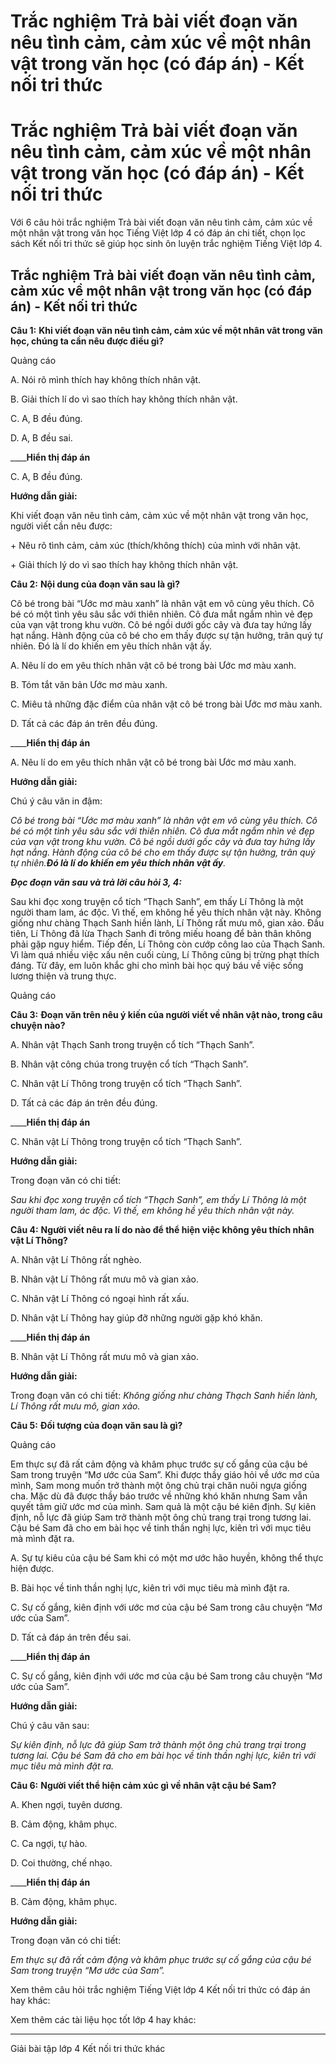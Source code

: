 # Trắc nghiệm Trả bài viết đoạn văn nêu tình cảm, cảm xúc về một nhân vật trong văn học (có đáp án) - Kết nối tri thức

# Trắc nghiệm Trả bài viết đoạn văn nêu tình cảm, cảm xúc về một nhân vật trong văn học (có đáp án) - Kết nối tri thức

Với 6 câu hỏi trắc nghiệm Trả bài viết đoạn văn nêu tình cảm, cảm xúc về một nhân vật trong văn học Tiếng Việt lớp 4 có đáp án chi tiết, chọn lọc sách Kết nối tri thức sẽ giúp học sinh ôn luyện trắc nghiệm Tiếng Việt lớp 4.

## Trắc nghiệm Trả bài viết đoạn văn nêu tình cảm, cảm xúc về một nhân vật trong văn học (có đáp án) - Kết nối tri thức

**Câu 1:** **Khi viết đoạn văn nêu tình cảm, cảm xúc về một nhân vât trong văn học, chúng ta cần nêu được điều gì?**

Quảng cáo

A. Nói rõ mình thích hay không thích nhân vật.

B. Giải thích lí do vì sao thích hay không thích nhân vật.

C. A, B đều đúng.

D. A, B đều sai.

____**Hiển thị đáp án**

C. A, B đều đúng.

**Hướng dẫn giải:**

Khi viết đoạn văn nêu tình cảm, cảm xúc về một nhân vật trong văn học, người viết cần nêu được: 

\+ Nêu rõ tình cảm, cảm xúc (thích/không thích) của mình với nhân vật. 

\+ Giải thích lý do vì sao thích hay không thích nhân vật. 

**Câu 2:** **Nội dung của đoạn văn sau là gì?**

Cô bé trong bài “Ước mơ màu xanh” là nhân vật em vô cùng yêu thích. Cô bé có một tình yêu sâu sắc với thiên nhiên. Cô đưa mắt ngắm nhìn vẻ đẹp của vạn vật trong khu vườn. Cô bé ngồi dưới gốc cây và đưa tay hứng lấy hạt nắng. Hành động của cô bé cho em thấy được sự tận hưởng, trân quý tự nhiên. Đó là lí do khiến em yêu thích nhân vật ấy.

A. Nêu lí do em yêu thích nhân vật cô bé trong bài Ước mơ màu xanh.

B. Tóm tắt văn bản Ước mơ màu xanh.

C. Miêu tả những đặc điểm của nhân vật cô bé trong bài Ước mơ màu xanh.

D. Tất cả các đáp án trên đều đúng.

____**Hiển thị đáp án**

A. Nêu lí do em yêu thích nhân vật cô bé trong bài Ước mơ màu xanh.

**Hướng dẫn giải:**

Chú ý câu văn in đậm:

 _Cô bé trong bài “Ước mơ màu xanh” là nhân vật em vô cùng yêu thích. Cô bé có một tình yêu sâu sắc với thiên nhiên. Cô đưa mắt ngắm nhìn vẻ đẹp của vạn vật trong khu vườn. Cô bé ngồi dưới gốc cây và đưa tay hứng lấy hạt nắng. Hành động của cô bé cho em thấy được sự tận hưởng, trân quý tự nhiên.**Đó là lí do khiến em yêu thích nhân vật ấy**._

**_Đọc đoạn văn sau và trả lời câu hỏi 3, 4:_**

Sau khi đọc xong truyện cổ tích “Thạch Sanh”, em thấy Lí Thông là một người tham lam, ác độc. Vì thế, em không hề yêu thích nhân vật này. Không giống như chàng Thạch Sanh hiền lành, Lí Thông rất mưu mô, gian xảo. Đầu tiên, Lí Thông đã lừa Thạch Sanh đi trông miếu hoang để bản thân không phải gặp nguy hiểm. Tiếp đến, Lí Thông còn cướp công lao của Thạch Sanh. Vì làm quá nhiều việc xấu nên cuối cùng, Lí Thông cũng bị trừng phạt thích đáng. Từ đây, em luôn khắc ghi cho mình bài học quý báu về việc sống lương thiện và trung thực.

Quảng cáo

**Câu 3:** **Đoạn văn trên nêu ý kiến của người viết về nhân vật nào, trong câu chuyện nào?**

A. Nhân vật Thạch Sanh trong truyện cổ tích “Thạch Sanh”.

B. Nhân vật công chúa trong truyện cổ tích “Thạch Sanh”.

C. Nhân vật Lí Thông trong truyện cổ tích “Thạch Sanh”.

D. Tất cả các đáp án trên đều đúng.

____**Hiển thị đáp án**

C. Nhân vật Lí Thông trong truyện cổ tích “Thạch Sanh”.

**Hướng dẫn giải:**

Trong đoạn văn có chi tiết:

_Sau khi đọc xong truyện cổ tích “Thạch Sanh”, em thấy Lí Thông là một người tham lam, ác độc. Vì thế, em không hề yêu thích nhân vật này._

**Câu 4:** **Người viết nêu ra lí do nào để thể hiện việc không yêu thích nhân vật Lí Thông?**

A. Nhân vật Lí Thông rất nghèo.

B. Nhân vật Lí Thông rất mưu mô và gian xảo.

C. Nhân vật Lí Thông có ngoại hình rất xấu.

D. Nhân vật Lí Thông hay giúp đỡ những người gặp khó khăn.

____**Hiển thị đáp án**

B. Nhân vật Lí Thông rất mưu mô và gian xảo.

**Hướng dẫn giải:**

Trong đoạn văn có chi tiết: _Không giống như chàng Thạch Sanh hiền lành, Lí Thông rất mưu mô, gian xảo._

**Câu 5:** **Đối tượng của đoạn văn sau là gì?**

Quảng cáo

Em thực sự đã rất cảm động và khâm phục trước sự cố gắng của cậu bé Sam trong truyện “Mơ ước của Sam”. Khi được thầy giáo hỏi về ước mơ của mình, Sam mong muốn trở thành một ông chủ trại chăn nuôi ngựa giống cha. Mặc dù đã được thầy báo trước về những khó khăn nhưng Sam vẫn quyết tâm giữ ước mơ của mình. Sam quả là một cậu bé kiên định. Sự kiên định, nỗ lực đã giúp Sam trở thành một ông chủ trang trại trong tương lai. Cậu bé Sam đã cho em bài học về tinh thần nghị lực, kiên trì với mục tiêu mà mình đặt ra.

A. Sự tự kiêu của cậu bé Sam khi có một mơ ước hão huyền, không thể thực hiện được.

B. Bài học về tinh thần nghị lực, kiên trì với mục tiêu mà mình đặt ra.

C. Sự cố gắng, kiên định với ước mơ của cậu bé Sam trong câu chuyện “Mơ ước của Sam”.

D. Tất cả đáp án trên đều sai.

____**Hiển thị đáp án**

C. Sự cố gắng, kiên định với ước mơ của cậu bé Sam trong câu chuyện “Mơ ước của Sam”.

**Hướng dẫn giải:**

Chú ý câu văn sau: 

 _Sự kiên định, nỗ lực đã giúp Sam trở thành một ông chủ trang trại trong tương lai. Cậu bé Sam đã cho em bài học về tinh thần nghị lực, kiên trì với mục tiêu mà mình đặt ra._

**Câu 6:** **Người viết thể hiện cảm xúc gì về nhân vật cậu bé Sam?**

A. Khen ngợi, tuyên dương.

B. Cảm động, khâm phục.

C. Ca ngợi, tự hào.

D. Coi thường, chế nhạo.

____**Hiển thị đáp án**

B. Cảm động, khâm phục.

**Hướng dẫn giải:**

Trong đoạn văn có chi tiết: 

_Em thực sự đã rất cảm động và khâm phục trước sự cố gắng của cậu bé Sam trong truyện “Mơ ước của Sam”._

Xem thêm câu hỏi trắc nghiệm Tiếng Việt lớp 4 Kết nối tri thức có đáp án hay khác:

Xem thêm các tài liệu học tốt lớp 4 hay khác:

* * *

Giải bài tập lớp 4 Kết nối tri thức khác
